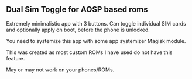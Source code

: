 ## Dual Sim Toggle for AOSP based roms

Extremely minimalistic app with 3 buttons.
Can toggle individual SIM cards and optionally apply on boot, before the phone is unlocked.


You need to systemize this app with some app systemizer Magisk module.


This was created as most custom ROMs I have used do not have this feature.


May or may not work on your phones/ROMs.